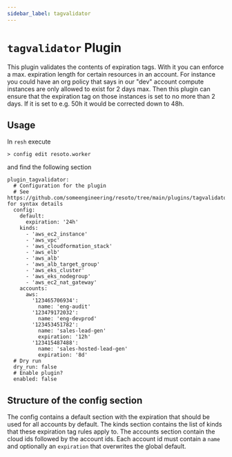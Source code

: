 ```yaml
---
sidebar_label: tagvalidator
---
```


# `tagvalidator` Plugin

This plugin validates the contents of expiration tags. With it you can enforce a max. expiration length for certain resources in an account. For instance you could have an org policy that says in our "dev" account compute instances are only allowed to exist for 2 days max. Then this plugin can ensure that the expiration tag on those instances is set to no more than 2 days. If it is set to e.g. 50h it would be corrected down to 48h.

## Usage

In `resh` execute

```
> config edit resoto.worker
```

and find the following section

```
plugin_tagvalidator:
  # Configuration for the plugin
  # See https://github.com/someengineering/resoto/tree/main/plugins/tagvalidator for syntax details
  config:
    default:
      expiration: '24h'
    kinds:
      - 'aws_ec2_instance'
      - 'aws_vpc'
      - 'aws_cloudformation_stack'
      - 'aws_elb'
      - 'aws_alb'
      - 'aws_alb_target_group'
      - 'aws_eks_cluster'
      - 'aws_eks_nodegroup'
      - 'aws_ec2_nat_gateway'
    accounts:
      aws:
        '123465706934':
          name: 'eng-audit'
        '123479172032':
          name: 'eng-devprod'
        '123453451782':
          name: 'sales-lead-gen'
          expiration: '12h'
        '123415487488':
          name: 'sales-hosted-lead-gen'
          expiration: '8d'
  # Dry run
  dry_run: false
  # Enable plugin?
  enabled: false
```

## Structure of the config section

The config contains a default section with the expiration that should be used for all accounts by default. The kinds section contains the list of kinds that these expiration tag rules apply to. The accounts section contain the cloud ids followed by the account ids. Each account id must contain a `name` and optionally an `expiration` that overwrites the global default.
